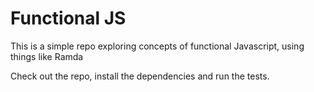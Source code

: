 # Functional JS

This is a simple repo exploring concepts of functional Javascript, using things like Ramda

Check out the repo, install the dependencies and run the tests.
